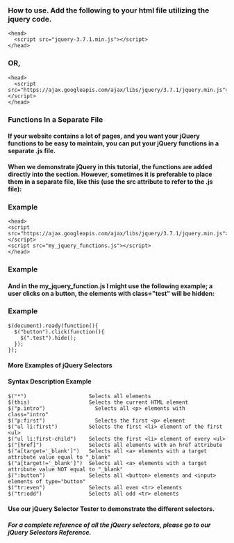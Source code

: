 ### How to use.  Add the following to your html file utilizing the jquery code.

```
<head>
  <script src="jquery-3.7.1.min.js"></script>
</head>
```

### OR,

```
<head>
  <script src="https://ajax.googleapis.com/ajax/libs/jquery/3.7.1/jquery.min.js"></script>
</head> 
```

### Functions In a Separate File

#### If your website contains a lot of pages, and you want your jQuery functions to be easy to maintain, you can put your jQuery functions in a separate .js file.

#### When we demonstrate jQuery in this tutorial, the functions are added directly into the <head> section. However, sometimes it is preferable to place them in a separate file, like this (use the src attribute to refer to the .js file):

### Example

```
<head>
<script src="https://ajax.googleapis.com/ajax/libs/jquery/3.7.1/jquery.min.js"></script>
<script src="my_jquery_functions.js"></script>
</head>
```

### Example

#### And in the my_jquery_function.js I might use the following example; a user clicks on a button, the elements with class="test" will be hidden:

### Example

```
$(document).ready(function(){
  $("button").click(function(){
    $(".test").hide();
  });
});
```

#### More Examples of jQuery Selectors

#### Syntax 	Description 	Example

```
$("*") 	                  Selects all elements 	
$(this)                   Selects the current HTML element 	
$("p.intro") 	            Selects all <p> elements with class="intro" 	
$("p:first") 	            Selects the first <p> element 	
$("ul li:first")          Selects the first <li> element of the first <ul> 	
$("ul li:first-child")    Selects the first <li> element of every <ul> 	
$("[href]")               Selects all elements with an href attribute 	
$("a[target='_blank']")   Selects all <a> elements with a target attribute value equal to "_blank" 	
$("a[target!='_blank']")  Selects all <a> elements with a target attribute value NOT equal to "_blank" 	
$(":button")              Selects all <button> elements and <input> elements of type="button" 	
$("tr:even")              Selects all even <tr> elements 	
$("tr:odd")               Selects all odd <tr> elements 	
```

#### Use our jQuery Selector Tester to demonstrate the different selectors.

##### For a complete reference of all the jQuery selectors, please go to our jQuery Selectors Reference.

